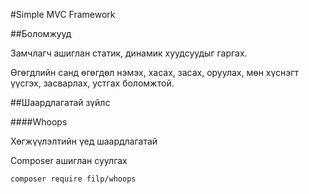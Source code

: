 #Simple MVC Framework

##Боломжууд

Замчлагч ашиглан статик, динамик хуудсуудыг гаргах.

Өгөгдлийн санд өгөгдөл нэмэх, хасах, засах, оруулах, мөн хүснэгт үүсгэх, засварлах, устгах боломжтой.

##Шаардлагатай зүйлс

####Whoops

Хөгжүүлэлтийн үед шаардлагатай

Composer ашиглан суулгах

`composer require filp/whoops`